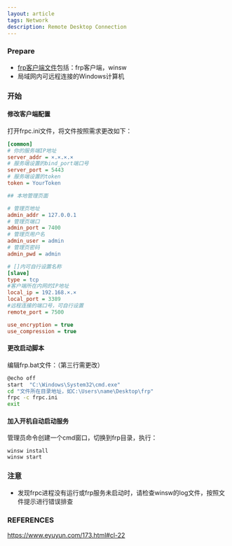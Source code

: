 ```yaml
---
layout: article
tags: Network
description: Remote Desktop Connection
---
```


### Prepare

- [frp客户端文件](http://pan.lisongqian.cn:20190/Softwares/frp_0.24.1_windows_winsw.zip)包括：frp客户端，winsw
- 局域网内可远程连接的Windows计算机

### 开始

#### 修改客户端配置

打开frpc.ini文件，将文件按照需求更改如下：

```ini
[common]
# 你的服务端IP地址
server_addr = ×.×.×.×
# 服务端设置的bind_port端口号
server_port = 5443
# 服务端设置的token
token = YourToken

## 本地管理页面

# 管理页地址
admin_addr = 127.0.0.1
# 管理页端口
admin_port = 7400
# 管理页用户名
admin_user = admin
# 管理页密码
admin_pwd = admin

# []内可自行设置名称
[slave]
type = tcp
#客户端所在内网的IP地址
local_ip = 192.168.×.×
local_port = 3389
#远程连接的端口号，可自行设置
remote_port = 7500

use_encryption = true
use_compression = true
```

#### 更改启动脚本

编辑frp.bat文件：（第三行需更改）

```bash
@echo off
start  "C:\Windows\System32\cmd.exe"
cd "文件所在目录地址，如C:\Users\name\Desktop\frp"
frpc -c frpc.ini
exit
```

#### 加入开机自动启动服务

管理员命令创建一个cmd窗口，切换到frp目录，执行：

```shell
winsw install
winsw start
```

### 注意

- 发现frpc进程没有运行或frp服务未启动时，请检查winsw的log文件，按照文件提示进行错误排查

### REFERENCES

https://www.eyuyun.com/173.html#cl-22
